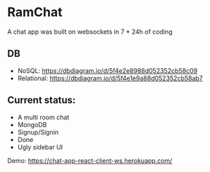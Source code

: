 # RamChat
A chat app was built on websockets in 7 * 24h of coding

## DB

- NoSQL: https://dbdiagram.io/d/5f4e2e8988d052352cb58c09
- Relational: https://dbdiagram.io/d/5f4e1e9a88d052352cb58ab7

## Current status:

- A multi room chat
- MongoDB
- Signup/Signin
- Done
- Ugly sidebar UI

Demo: https://chat-app-react-client-ws.herokuapp.com/
